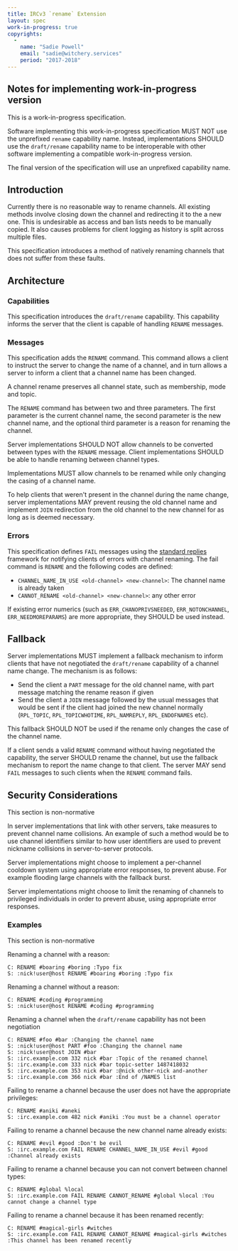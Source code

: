 ```yaml
---
title: IRCv3 `rename` Extension
layout: spec
work-in-progress: true
copyrights:
  -
    name: "Sadie Powell"
    email: "sadie@witchery.services"
    period: "2017-2018"
---
```


## Notes for implementing work-in-progress version

This is a work-in-progress specification.

Software implementing this work-in-progress specification MUST NOT use the unprefixed `rename` capability name. Instead, implementations SHOULD use the `draft/rename` capability name to be interoperable with other software implementing a compatible work-in-progress version.

The final version of the specification will use an unprefixed capability name.

## Introduction

Currently there is no reasonable way to rename channels. All existing methods involve closing down the channel and redirecting it to the a new one. This is undesirable as access and ban lists needs to be manually copied. It also causes problems for client logging as history is split across multiple files.

This specification introduces a method of natively renaming channels that does not suffer from these faults.

## Architecture

### Capabilities

This specification introduces the `draft/rename` capability. This capability informs the server that the client is capable of handling `RENAME` messages.

### Messages

This specification adds the `RENAME` command. This command allows a client to instruct the server to change the name of a channel, and in turn allows a server to inform a client that a channel name has been changed.

A channel rename preserves all channel state, such as membership, mode and topic.

The `RENAME` command has between two and three parameters. The first parameter is the current channel name, the second parameter is the new channel name, and the optional third parameter is a reason for renaming the channel.

Server implementations SHOULD NOT allow channels to be converted between types with the `RENAME` message. Client implementations SHOULD be able to handle renaming between channel types.

Implementations MUST allow channels to be renamed while only changing the casing of a channel name.

To help clients that weren't present in the channel during the name change, server implementations MAY prevent reusing the old channel name and implement `JOIN` redirection from the old channel to the new channel for as long as is deemed necessary.

### Errors

This specification defines `FAIL` messages using the [standard replies][] framework for notifying clients of errors with channel renaming. The fail command is `RENAME` and the following codes are defined:

* `CHANNEL_NAME_IN_USE <old-channel> <new-channel>`: The channel name is already taken
* `CANNOT_RENAME <old-channel> <new-channel>`: any other error

If existing error numerics (such as `ERR_CHANOPRIVSNEEDED`, `ERR_NOTONCHANNEL`, `ERR_NEEDMOREPARAMS`) are more appropriate, they SHOULD be used instead.

## Fallback

Server implementations MUST implement a fallback mechanism to inform clients that have not negotiated the `draft/rename` capability of a channel name change. The mechanism is as follows:

* Send the client a `PART` message for the old channel name, with part message matching the rename reason if given
* Send the client a `JOIN` message followed by the usual messages that would be sent if the client had joined the new channel normally (`RPL_TOPIC`, `RPL_TOPICWHOTIME`, `RPL_NAMREPLY`, `RPL_ENDOFNAMES` etc).

This fallback SHOULD NOT be used if the rename only changes the case of the channel name.

If a client sends a valid `RENAME` command without having negotiated the capability, the server SHOULD rename the channel, but use the fallback mechanism to report the name change to that client. The server MAY send `FAIL` messages to such clients when the `RENAME` command fails.

## Security Considerations

This section is non-normative

In server implementations that link with other servers, take measures to prevent channel name collisions. An example of such a method would be to use channel identifiers similar to how user identifiers are used to prevent nickname collisions in server-to-server protocols.

Server implementations might choose to implement a per-channel cooldown system using appropriate error responses, to prevent abuse. For example flooding large channels with the fallback burst.

Server implementations might choose to limit the renaming of channels to privileged individuals in order to prevent abuse, using appropriate error responses.

### Examples

This section is non-normative

Renaming a channel with a reason:

    C: RENAME #boaring #boring :Typo fix
    S: :nick!user@host RENAME #boaring #boring :Typo fix

Renaming a channel without a reason:

    C: RENAME #coding #programming
    S: :nick!user@host RENAME #coding #programming

Renaming a channel when the `draft/rename` capability has not been negotiation

    C: RENAME #foo #bar :Changing the channel name
    S: :nick!user@host PART #foo :Changing the channel name
    S: :nick!user@host JOIN #bar
    S: :irc.example.com 332 nick #bar :Topic of the renamed channel
    S: :irc.example.com 333 nick #bar topic-setter 1487418032
    S: :irc.example.com 353 nick #bar :@nick other-nick and-another
    S: :irc.example.com 366 nick #bar :End of /NAMES list

Failing to rename a channel because the user does not have the appropriate privileges:

    C: RENAME #aniki #aneki
    S: :irc.example.com 482 nick #aniki :You must be a channel operator

Failing to rename a channel because the new channel name already exists:

    C: RENAME #evil #good :Don't be evil
    S: :irc.example.com FAIL RENAME CHANNEL_NAME_IN_USE #evil #good :Channel already exists

Failing to rename a channel because you can not convert between channel types:

    C: RENAME #global %local
    S: :irc.example.com FAIL RENAME CANNOT_RENAME #global %local :You cannot change a channel type

Failing to rename a channel because it has been renamed recently:

    C: RENAME #magical-girls #witches
    S: :irc.example.com FAIL RENAME CANNOT_RENAME #magical-girls #witches :This channel has been renamed recently

[standard replies]: ../extensions/standard-replies.html
